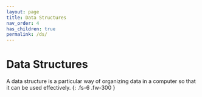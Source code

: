```yaml
---
layout: page
title: Data Structures
nav_order: 4
has_children: true
permalink: /ds/
---
```


# Data Structures

A data structure is a particular way of organizing data in a computer so that it can be used effectively.
{: .fs-6 .fw-300 }
